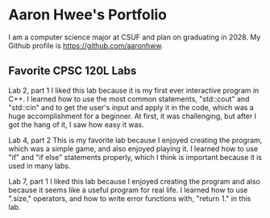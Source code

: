 
# Aaron Hwee's Portfolio

I am a computer science major at CSUF and plan on graduating in 2028. My Github profile is https://github.com/aaronhww.

## Favorite CPSC 120L Labs

Lab 2, part 1
I liked this lab because it is my first ever interactive program in C++. I learned how to use the most common statements, "std::cout" and "std::cin" and to get the user's input and apply it in the code, which was a huge accomplishment for a beginner. At first, it was challenging, but after I got the hang of it, I saw how easy it was.

Lab 4, part 2
This is my favorite lab because I enjoyed creating the program, which was a simple game, and also enjoyed playing it. I learned how to use "if" and "if else" statements properly, which I think is important because it is used in many labs.

Lab 7, part 1
I liked this lab because I enjoyed creating the program and also because it seems like a useful program for real life. I learned how to use ".size," operators, and how to write error functions with, "return 1." in this lab.

